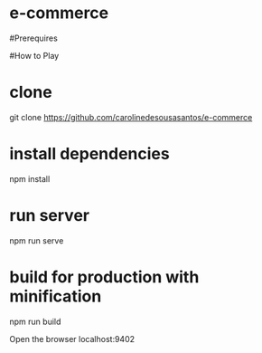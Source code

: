 # e-commerce

#Prerequires


#How to Play

# clone
git clone https://github.com/carolinedesousasantos/e-commerce

# install dependencies
npm install

# run server 
npm run serve

# build for production with minification
npm run build

Open the browser localhost:9402



 
